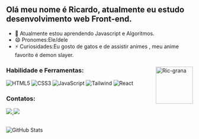 ## Olá meu nome é Ricardo, atualmente eu estudo desenvolvimento web Front-end.
- 🌱  Atualmente estou aprendendo Javascript e Algoritmos.
- 😄  Pronomes:Ele/dele
- ⚡   Curiosidades:Eu gosto de gatos e de assistir animes , meu anime favorito é demon slayer.
<div style="display: inline_block">
  <img align="right" height="100px" width="100px" alt="Ric-grana" src="https://i.picasion.com/pic92/a8385fb65363bf3d5c3f39c529e1acea.gif">

### Habilidade e Ferramentas:
![HTML5](https://img.shields.io/badge/HTML5-E34F26?style=for-the-badge&logo=html5&logoColor=white)
![CSS3](https://img.shields.io/badge/CSS3-1572B6?style=for-the-badge&logo=css3&logoColor=white)
![JavaScript](https://img.shields.io/badge/JavaScript-F7DF1E?style=for-the-badge&logo=javascript&logoColor=black)
![Tailwind](https://img.shields.io/badge/tailwindcss-%2338B2AC.svg?style=for-the-badge&logo=tailwind-css&logoColor=white)
![React](https://img.shields.io/badge/React-20232A?style=for-the-badge&logo=react&logoColor=61DAFB)

</div>

<div>
  
### Contatos:
  <a href = "mailto:rssricardo82@gmail.com">
    <img src="https://img.shields.io/badge/-Gmail-%23333?style=for-the-badge&logo=gmail&logoColor=white" target="_blank">
  </a> 
  <a href="https://www.linkedin.com/in/ricardo-dev13/" target="_blank">
    <img src="https://img.shields.io/badge/-LinkedIn-%230077B5?style=for-the-badge&logo=linkedin&logoColor=white" target="_blank">
  </a> 
</div>
<br>

![GitHub Stats](https://github-readme-stats.vercel.app/api?username=RicSilva9&theme=transparent&bg_color=2D0F4C&border_color=000&show_icons=true&icon_color=30A3DC&title_color=E94D5F&text_color=FFF)
